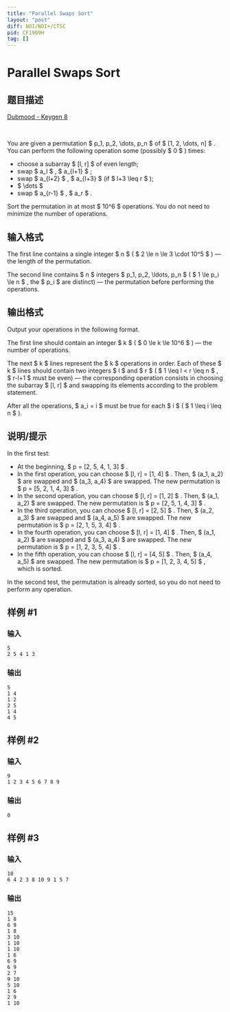```yaml
---
title: "Parallel Swaps Sort"
layout: "post"
diff: NOI/NOI+/CTSC
pid: CF1909H
tag: []
---
```


# Parallel Swaps Sort

## 题目描述

[Dubmood - Keygen 8](https://soundcloud.com/penehlopeexd/keygen-8-dubmood)

⠀



You are given a permutation $ p_1, p_2, \dots, p_n $ of $ [1, 2, \dots, n] $ . You can perform the following operation some (possibly $ 0 $ ) times:

- choose a subarray $ [l, r] $ of even length;
- swap $ a_l $ , $ a_{l+1} $ ;
- swap $ a_{l+2} $ , $ a_{l+3} $ (if $ l+3 \leq r $ );
- $ \dots $
- swap $ a_{r-1} $ , $ a_r $ .

Sort the permutation in at most $ 10^6 $ operations. You do not need to minimize the number of operations.

## 输入格式

The first line contains a single integer $ n $ ( $ 2 \le n \le 3 \cdot 10^5 $ ) — the length of the permutation.

The second line contains $ n $ integers $ p_1, p_2, \ldots, p_n $ ( $ 1 \le p_i \le n $ , the $ p_i $ are distinct) — the permutation before performing the operations.

## 输出格式

Output your operations in the following format.

The first line should contain an integer $ k $ ( $ 0 \le k \le 10^6 $ ) — the number of operations.

The next $ k $ lines represent the $ k $ operations in order. Each of these $ k $ lines should contain two integers $ l $ and $ r $ ( $ 1 \leq l < r \leq n $ , $ r-l+1 $ must be even) — the corresponding operation consists in choosing the subarray $ [l, r] $ and swapping its elements according to the problem statement.

After all the operations, $ a_i = i $ must be true for each $ i $ ( $ 1 \leq i \leq n $ ).

## 说明/提示

In the first test:

- At the beginning, $ p = [2, 5, 4, 1, 3] $ .
- In the first operation, you can choose $ [l, r] = [1, 4] $ . Then, $ (a_1, a_2) $ are swapped and $ (a_3, a_4) $ are swapped. The new permutation is $ p = [5, 2, 1, 4, 3] $ .
- In the second operation, you can choose $ [l, r] = [1, 2] $ . Then, $ (a_1, a_2) $ are swapped. The new permutation is $ p = [2, 5, 1, 4, 3] $ .
- In the third operation, you can choose $ [l, r] = [2, 5] $ . Then, $ (a_2, a_3) $ are swapped and $ (a_4, a_5) $ are swapped. The new permutation is $ p = [2, 1, 5, 3, 4] $ .
- In the fourth operation, you can choose $ [l, r] = [1, 4] $ . Then, $ (a_1, a_2) $ are swapped and $ (a_3, a_4) $ are swapped. The new permutation is $ p = [1, 2, 3, 5, 4] $ .
- In the fifth operation, you can choose $ [l, r] = [4, 5] $ . Then, $ (a_4, a_5) $ are swapped. The new permutation is $ p = [1, 2, 3, 4, 5] $ , which is sorted.

In the second test, the permutation is already sorted, so you do not need to perform any operation.

## 样例 #1

### 输入

```
5
2 5 4 1 3
```

### 输出

```
5
1 4
1 2
2 5
1 4
4 5
```

## 样例 #2

### 输入

```
9
1 2 3 4 5 6 7 8 9
```

### 输出

```
0
```

## 样例 #3

### 输入

```
10
6 4 2 3 8 10 9 1 5 7
```

### 输出

```
15
1 8
6 9
1 8
3 10
1 10
1 10
1 6
6 9
6 9
2 7
9 10
5 10
1 6
2 9
1 10
```

